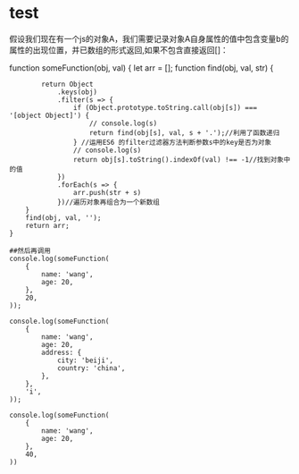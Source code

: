 # test
假设我们现在有一个js的对象A，我们需要记录对象A自身属性的值中包含变量b的属性的出现位置，并已数组的形式返回,如果不包含直接返回[]：

  function someFunction(obj, val) {
        let arr = [];
        function find(obj, val, str) {

            return Object
                .keys(obj)
                .filter(s => {
                    if (Object.prototype.toString.call(obj[s]) === '[object Object]') {
                        // console.log(s)
                        return find(obj[s], val, s + '.');//利用了函数递归
                    } //运用ES6 的filter过滤器方法判断参数s中的key是否为对象
                    // console.log(s)
                    return obj[s].toString().indexOf(val) !== -1//找到对象中的值
                })
                .forEach(s => {
                    arr.push(str + s)
                })//遍历对象再组合为一个新数组
        }
        find(obj, val, '');
        return arr;
    }
    
    ##然后再调用
    console.log(someFunction(
        {
            name: 'wang',
            age: 20,
        },
        20,
    ));

    console.log(someFunction(
        {
            name: 'wang',
            age: 20,
            address: {
                city: 'beiji',
                country: 'china',
            },
        },
        'i',
    ));

    console.log(someFunction(
        {
            name: 'wang',
            age: 20,
        },
        40,
    ))

